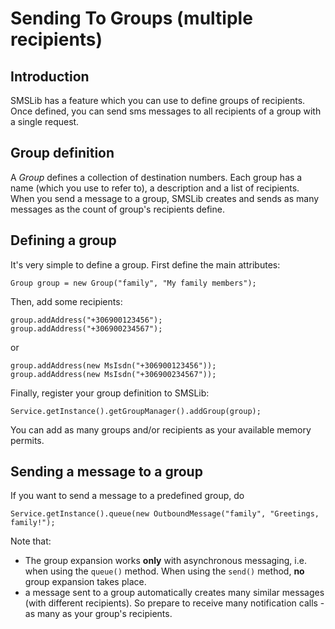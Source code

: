 # Sending To Groups (multiple recipients)

## Introduction

SMSLib has a feature which you can use to define groups of recipients. Once defined, you can send sms messages to all recipients of a group with a single request.

## Group definition

A *Group* defines a collection of destination numbers. Each group has a name (which you use to refer to), a description and a list of recipients. When you send a message to a group, SMSLib creates and sends as many messages as the count of group's recipients define.

## Defining a group

It's very simple to define a group. First define the main attributes:

```
Group group = new Group("family", "My family members");
```

Then, add some recipients:

```
group.addAddress("+306900123456");
group.addAddress("+306900234567");
```

or

```
group.addAddress(new MsIsdn("+306900123456"));
group.addAddress(new MsIsdn("+306900234567"));
```

Finally, register your group definition to SMSLib:

```
Service.getInstance().getGroupManager().addGroup(group);
```

You can add as many groups and/or recipients as your available memory permits.

## Sending a message to a group

If you want to send a message to a predefined group, do

```
Service.getInstance().queue(new OutboundMessage("family", "Greetings, family!");
```

Note that:

* The group expansion works **only** with asynchronous messaging, i.e. when using the `queue()` method. When using the `send()` method, **no** group expansion takes place.
* a message sent to a group automatically creates many similar messages (with different recipients). So prepare to receive many notification calls - as many as your group's recipients.
